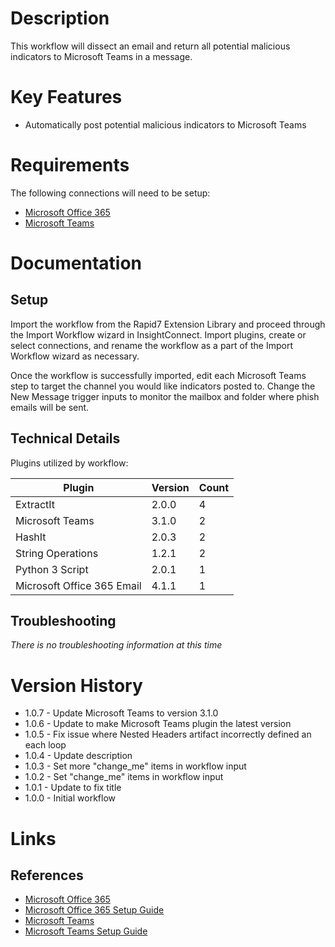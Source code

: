 # Description

This workflow will dissect an email and return all potential malicious indicators to Microsoft Teams in a message. 

# Key Features

* Automatically post potential malicious indicators to Microsoft Teams

# Requirements

The following connections will need to be setup: 

* [Microsoft Office 365](https://insightconnect.help.rapid7.com/docs/office365)
* [Microsoft Teams](https://insightconnect.help.rapid7.com/docs/microsoft-teams)

# Documentation

## Setup

Import the workflow from the Rapid7 Extension Library and proceed through the Import Workflow wizard in InsightConnect. Import plugins, create or select connections, and rename the workflow as a part of the Import Workflow wizard as necessary.

Once the workflow is successfully imported, edit each Microsoft Teams step to target the channel you would like indicators posted to. Change the New Message trigger inputs to monitor the mailbox and folder where phish emails will be sent. 

## Technical Details

Plugins utilized by workflow:

|Plugin|Version|Count|
|----|----|--------|
|ExtractIt|2.0.0|4|
|Microsoft Teams|3.1.0|2|
|HashIt|2.0.3|2|
|String Operations|1.2.1|2|
|Python 3 Script|2.0.1|1|
|Microsoft Office 365 Email|4.1.1|1|

## Troubleshooting

_There is no troubleshooting information at this time_

# Version History

* 1.0.7 - Update Microsoft Teams to version 3.1.0
* 1.0.6 - Update to make Microsoft Teams plugin the latest version
* 1.0.5 - Fix issue where Nested Headers artifact incorrectly defined an each loop
* 1.0.4 - Update description
* 1.0.3 - Set more "change_me" items in workflow input
* 1.0.2 - Set "change_me" items in workflow input
* 1.0.1 - Update to fix title
* 1.0.0 - Initial workflow

# Links

## References

* [Microsoft Office 365](https://office.microsoft.com)
* [Microsoft Office 365 Setup Guide](https://insightconnect.help.rapid7.com/docs/office365)
* [Microsoft Teams](https://teams.microsoft.com/)
* [Microsoft Teams Setup Guide](https://insightconnect.help.rapid7.com/docs/microsoft-teams)
